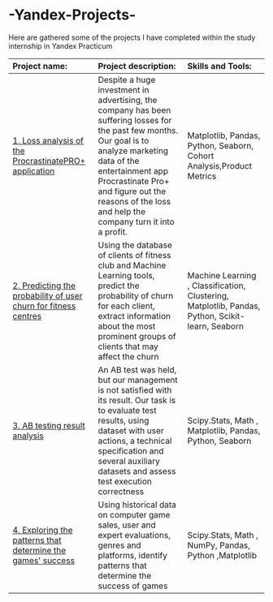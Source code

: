# -Yandex-Projects-
Here are gathered some of the projects I have completed within the study internship in Yandex Practicum


| Project name: |Project description:| Skills and Tools:  |
| :-------------------- | :--------------------- |:---------------------------|
| [1. Loss analysis of the ProcrastinatePRO+ application](https://github.com/ritacn/-Yandex-Projects-/tree/main/ProcrastinationPro)|  Despite a huge investment in advertising, the company has been suffering losses for the past few months.  Our goal is to analyze marketing data  of the entertainment app Procrastinate Pro+ and figure out the reasons of the loss and help the company turn it into a profit. | Matplotlib, Pandas, Python, Seaborn, Сohort Analysis,Product Metrics |
| [2. Predicting the probability of user churn for fitness centres](https://github.com/ritacn/-Yandex-Projects-/tree/main/Fitness%20club%20attendance%20database%20analysis)| Using the database of clients of fitness club and Machine Learning tools, predict the probability of churn for each client, extract information about the most prominent groups of clients that may affect the churn|  Machine Learning ,  Classification, Clustering, Matplotlib, Pandas, Python, Scikit-learn, Seaborn|
| [3. AB testing result analysis ](https://github.com/ritacn/-Yandex-Projects-/tree/main/AB%20test%20result%20analysis)| An AB test was held, but our management is not satisfied with its result. Our task is to evaluate test results, using dataset with user actions, a technical specification and several auxiliary datasets and assess test execution correctness |Scipy.Stats, Math , Matplotlib, Pandas, Python, Seaborn|
| [4. Exploring the patterns that determine the games' success](https://github.com/ritacn/-Yandex-Projects-/tree/main/Computer%20games%20analysis)| Using historical data on computer game sales, user and expert evaluations, genres and platforms, identify patterns that determine the success of games| Scipy.Stats, Math , NumPy, Pandas, Python ,Matplotlib |
